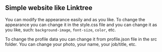 ## Simple website like Linktree

<p> You can modify the appearance easily and as you like. To change the appearance you can change it in the style.css file and you can change it as you like, such: <code>background-image</code>, <code>font-size</code>, <code>color</code>, etc.</p>

<p> To change the profile data you can change it from profile.json file in the src folder. You can change your photo, your name, your job/title, etc.</p>
